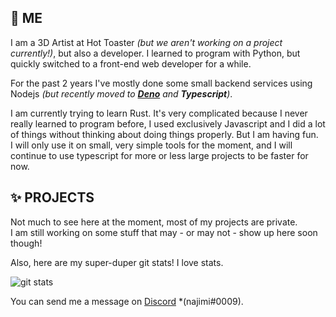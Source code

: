 ## 🎀 ME
I am a 3D Artist at Hot Toaster *(but we aren't working on a project currently!)*, but also a developer.
I learned to program with Python, but quickly switched to a front-end web developer for a while.  

For the past 2 years I've mostly done some small backend services using Nodejs *(but recently moved to **[Deno](https://deno.land)** and **Typescript**)*.

I am currently trying to learn Rust. It's very complicated because I never really learned to program before, I used exclusively Javascript and I did a lot of things without thinking about doing things properly. But I am having fun.   
I will only use it on small, very simple tools for the moment, and I will continue to use typescript for more or less large projects to be faster for now.


## ✨ PROJECTS
Not much to see here at the moment, most of my projects are private.   
I am still working on some stuff that may - or may not - show up here soon though!

Also, here are my super-duper git stats! I love stats.

![git stats](https://github-readme-streak-stats.herokuapp.com/?user=najiimi&theme=radical&hide_border=true)

You can send me a message on [Discord](https://discord.com/users/160441146710032393) *(najimi#0009).
